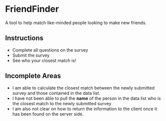 # FriendFinder
A tool to help match like-minded people looking to make new friends.

## Instructions
- Complete all questions on the survey
- Submit the survey
- See who your closest match is!

## Incomplete Areas
- I am able to calculate the closest match between the newly submitted survey and those contained in the data list.
- I have not been able to pull the **name** of the person in the data list who is the closest match to the newly submitted survey
- I am also not clear on how to return the information to the client once it has been found on the server side.